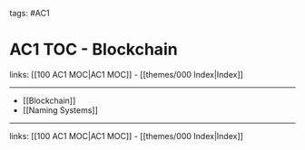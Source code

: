 tags: #AC1

# AC1 TOC - Blockchain

links: [[100 AC1 MOC|AC1 MOC]] - [[themes/000 Index|Index]]

---

- [[Blockchain]]
- [[Naming Systems]]

---
links: [[100 AC1 MOC|AC1 MOC]] - [[themes/000 Index|Index]]